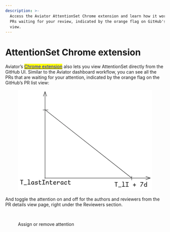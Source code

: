 ```yaml
---
description: >-
  Access the Aviator AttentionSet Chrome extension and learn how it works. See
  PRs waiting for your review, indicated by the orange flag on GitHub's PR list
  view.
---
```


# AttentionSet Chrome extension

Aviator’s [<mark style="color:blue;">Chrome extension</mark>](../mergequeue/aviator-chrome-extension.md) also lets you view AttentionSet directly from the GitHub UI. Similar to the Aviator dashboard workflow, you can see all the PRs that are waiting for your attention, indicated by the orange flag on the GitHub’s PR list view:

<figure><img src="../.gitbook/assets/image (7).png" alt=""><figcaption></figcaption></figure>

And toggle the attention on and off for the authors and reviewers from the PR details view page, right under the Reviewers section.

<figure><img src="../.gitbook/assets/image (1) (2).png" alt=""><figcaption><p>Assign or remove attention</p></figcaption></figure>
